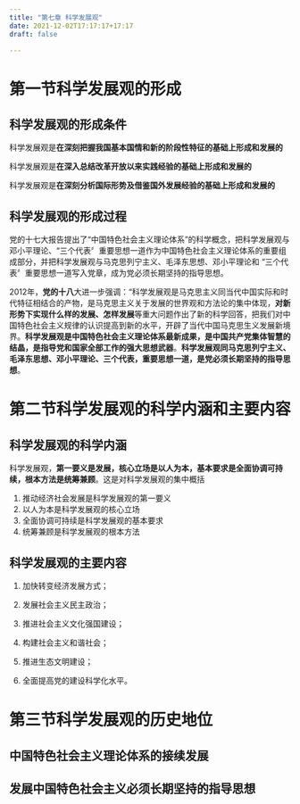 ```yaml
---
title: "第七章 科学发展观"
date: 2021-12-02T17:17:17+17:17
draft: false

---
```


<!--more-->

# 第一节科学发展观的形成

## 科学发展观的形成条件

科学发展观是**在深刻把握我国基本国情和新的阶段性特征的基础上形成和发展的**

科学发展观是**在深入总结改革开放以来实践经验的基础上形成和发展的**

科学发展观是**在深刻分析国际形势及借鉴国外发展经验的基础上形成和发展的**

## 科学发展观的形成过程

党的十七大报告提出了“中国特色社会主义理论体系”的科学概念，把科学发展观与邓小平理论、“三个代表〞重要思想一道作为中国特色社会主义理论体系的重要组成部分，并把科学发展观与马克思列宁主义、毛泽东思想、邓小平理论和 “三个代表〞重要思想一道写入党章，成为党必须长期坚持的指导思想。

2012年，**党的十八**大进一步强调：“科学发展观是马克思主义同当代中国实际和时代特征相结合的产物，是马克思主义关于发展的世界观和方法论的集中体现，**对新形势下实现什么样的发展、怎样发展**等重大问题作出了新的科学回答，把我们对中国特色社会主义规律的认识提高到新的水平，开辟了当代中国马克思生义发展新境界。**科学发展观是中国特色社会主义理论体系最新成果，是中国共产党集体智慧的结晶，是指导党和国家全部工作的强大思想武器**。**科学发展观同马克思列宁主义、毛泽东思想、邓小平理论、三个代表，重要思想一道，是党必须长期坚持的指导思想**。

# 第二节科学发展观的科学内涵和主要内容

## 科学发展观的科学内涵

科学发展观，**第一要义是发展，核心立场是以人为本，基本要求是全面协调可持续，根本方法是统筹兼顾**。这是对科学发展观的集中概括

1. 推动经济社会发展是科学发展观的第一要义
2. 以人为本是科学发展观的核心立场
3. 全面协调可持续是科学发展观的基本要求
4. 统筹兼顾是科学发展观的根本方法

## 科学发展观的主要内容

1. 加快转变经济发展方式；

2. 发展社会主义民主政治；

3. 推进社会主义文化强国建设；

4. 构建社会主义和谐社会；

5. 推进生态文明建设；

6. 全面提高党的建设科学化水平。

# 第三节科学发展观的历史地位

## 中国特色社会主义理论体系的接续发展

## 发展中国特色社会主义必须长期坚持的指导思想

